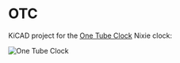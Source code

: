 # OTC

KiCAD project for the [One Tube Clock](http://www.nixies.us/projects/one-tube-clock/) Nixie clock:

![One Tube Clock](http://www.nixies.us/wp-content/uploads/2018/01/fullsizeoutput_2a8b-768x768.jpeg "IN-12 One Tube Clock")
